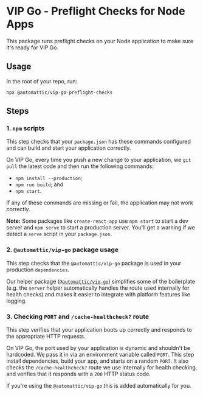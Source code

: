 # VIP Go - Preflight Checks for Node Apps

This package runs preflight checks on your Node application to make sure it's ready for VIP Go.

## Usage

In the root of your repo, run:

```
npx @automattic/vip-go-preflight-checks
```

## Steps

### 1. `npm` scripts

This step checks that your `package.json` has these commands configured and can build and start your application correctly.

On VIP Go, every time you push a new change to your application, we `git pull` the latest code and then run the following commands:

- `npm install --production`;
- `npm run build`; and
- `npm start`.

If any of these commands are missing or fail, the application may not work correctly.

**Note:** Some packages like `create-react-app` use `npm start` to start a dev server and `npm serve` to start a production server. You'll get a warning if we detect a `serve` script in your `package.json`.

### 2. `@automattic/vip-go` package usage

This step checks that the `@automattic/vip-go` package is used in your production `dependencies`.

Our helper package ([`@automattic/vip-go`](https://github.com/Automattic/vip-go-node)) simplifies some of the boilerplate (e.g. the `server` helper automatically handles the route used internally for health checks) and makes it easier to integrate with platform features like logging.

### 3. Checking `PORT` and `/cache-healthcheck?` route

This step verifies that your application boots up correctly and responds to the appropriate HTTP requests.

On VIP Go, the port used by your application is dynamic and shouldn't be hardcoded. We pass it in via an environment variable called `PORT`. This step install dependencies, build your app, and starts on a random `PORT`. It also checks the `/cache-healthcheck?` route we use internally for health checking, and verifies that it responds  with a `200` HTTP status code.

If you're using the `@automattic/vip-go` this is added automatically for you.
